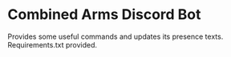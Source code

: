 # Combined Arms Discord Bot
Provides some useful commands and updates its presence texts. Requirements.txt provided.
